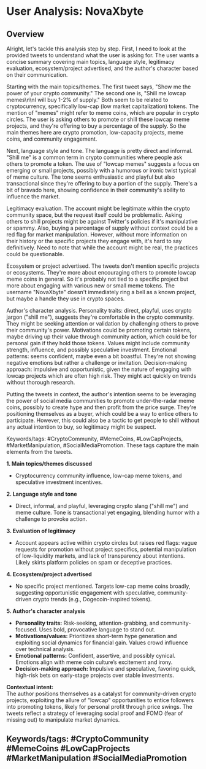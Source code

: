 # User Analysis: NovaXbyte

## Overview

<think>
Alright, let's tackle this analysis step by step. First, I need to look at the provided tweets to understand what the user is asking for. The user wants a concise summary covering main topics, language style, legitimacy evaluation, ecosystem/project advertised, and the author's character based on their communication.

Starting with the main topics/themes. The first tweet says, "Show me the power of your crypto community." The second one is, "Shill me lowcap memes\n\nI will buy 1-2% of supply." Both seem to be related to cryptocurrency, specifically low-cap (low market capitalization) tokens. The mention of "memes" might refer to meme coins, which are popular in crypto circles. The user is asking others to promote or shill these lowcap meme projects, and they're offering to buy a percentage of the supply. So the main themes here are crypto promotion, low-capacity projects, meme coins, and community engagement.

Next, language style and tone. The language is pretty direct and informal. "Shill me" is a common term in crypto communities where people ask others to promote a token. The use of "lowcap memes" suggests a focus on emerging or small projects, possibly with a humorous or ironic twist typical of meme culture. The tone seems enthusiastic and playful but also transactional since they're offering to buy a portion of the supply. There's a bit of bravado here, showing confidence in their community's ability to influence the market.

Legitimacy evaluation. The account might be legitimate within the crypto community space, but the request itself could be problematic. Asking others to shill projects might be against Twitter's policies if it's manipulative or spammy. Also, buying a percentage of supply without context could be a red flag for market manipulation. However, without more information on their history or the specific projects they engage with, it's hard to say definitively. Need to note that while the account might be real, the practices could be questionable.

Ecosystem or project advertised. The tweets don't mention specific projects or ecosystems. They're more about encouraging others to promote lowcap meme coins in general. So it's probably not tied to a specific project but more about engaging with various new or small meme tokens. The username "NovaXbyte" doesn't immediately ring a bell as a known project, but maybe a handle they use in crypto spaces.

Author's character analysis. Personality traits: direct, playful, uses crypto jargon ("shill me"), suggests they're comfortable in the crypto community. They might be seeking attention or validation by challenging others to prove their community's power. Motivations could be promoting certain tokens, maybe driving up their value through community action, which could be for personal gain if they hold those tokens. Values might include community strength, influence, and possibly speculative investment. Emotional patterns: seems confident, maybe even a bit boastful. They're not showing negative emotions but rather a challenge or invitation. Decision-making approach: impulsive and opportunistic, given the nature of engaging with lowcap projects which are often high risk. They might act quickly on trends without thorough research.

Putting the tweets in context, the author's intention seems to be leveraging the power of social media communities to promote under-the-radar meme coins, possibly to create hype and then profit from the price surge. They're positioning themselves as a buyer, which could be a way to entice others to participate. However, this could also be a tactic to get people to shill without any actual intention to buy, so legitimacy might be suspect.

Keywords/tags: #CryptoCommunity, #MemeCoins, #LowCapProjects, #MarketManipulation, #SocialMediaPromotion. These tags capture the main elements from the tweets.
</think>

**1. Main topics/themes discussed**  
- Cryptocurrency community influence, low-cap meme tokens, and speculative investment incentives.

**2. Language style and tone**  
- Direct, informal, and playful, leveraging crypto slang ("shill me") and meme culture. Tone is transactional yet engaging, blending humor with a challenge to provoke action.

**3. Evaluation of legitimacy**  
- Account appears active within crypto circles but raises red flags: vague requests for promotion without project specifics, potential manipulation of low-liquidity markets, and lack of transparency about intentions. Likely skirts platform policies on spam or deceptive practices.

**4. Ecosystem/project advertised**  
- No specific project mentioned. Targets low-cap meme coins broadly, suggesting opportunistic engagement with speculative, community-driven crypto trends (e.g., Dogecoin-inspired tokens).

**5. Author's character analysis**  
- **Personality traits:** Risk-seeking, attention-grabbing, and community-focused. Uses bold, provocative language to stand out.  
- **Motivations/values:** Prioritizes short-term hype generation and exploiting social dynamics for financial gain. Values crowd influence over technical analysis.  
- **Emotional patterns:** Confident, assertive, and possibly cynical. Emotions align with meme coin culture’s excitement and irony.  
- **Decision-making approach:** Impulsive and speculative, favoring quick, high-risk bets on early-stage projects over stable investments.  

**Contextual intent:**  
The author positions themselves as a catalyst for community-driven crypto projects, exploiting the allure of "lowcap" opportunities to entice followers into promoting tokens, likely for personal profit through price swings. The tweets reflect a strategy of leveraging social proof and FOMO (fear of missing out) to manipulate market dynamics.

**Keywords/tags:** #CryptoCommunity #MemeCoins #LowCapProjects #MarketManipulation #SocialMediaPromotion
---
